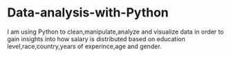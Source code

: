 # Data-analysis-with-Python
I am using Python to clean,manipulate,analyze and visualize data in order to gain insights into how salary is distributed based on education level,race,country,years of experince,age and gender.
